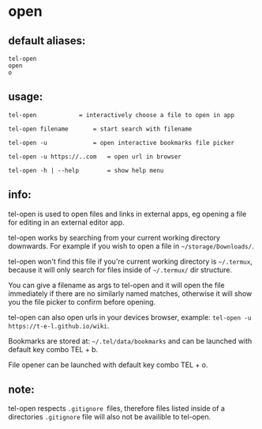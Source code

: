 # open

## default aliases:
```
tel-open
open
o
```
## usage:
```
tel-open			= interactively choose a file to open in app

tel-open filename		= start search with filename

tel-open -u 			= open interactive bookmarks file picker

tel-open -u https://..com 	= open url in browser

tel-open -h | --help 		= show help menu
```
## info:

tel-open is used to open files and links in external apps, eg opening a file for editing in an external editor app.

tel-open works by searching from your current working directory downwards.
For example if you wish to open a file in `~/storage/Downloads/`.

tel-open won't find this file if you're current working directory is `~/.termux`, because it will only search for files inside of `~/.termux/` dir structure.

You can give a filename as args to tel-open and it will open the file immediately if there are no similarly named matches, otherwise it will show you the file picker to confirm before opening. 

tel-open can also open urls in your devices browser, example: `tel-open -u https://t-e-l.github.io/wiki`.

Bookmarks are stored at: `~/.tel/data/bookmarks` and can be launched with default key combo <kc>TEL + b</kc>.

File opener can be launched with default key combo <kc>TEL + o</kc>.

## note:

tel-open respects `.gitignore `files, therefore files listed inside of a directories `.gitignore` file will also not be availible to tel-open.



